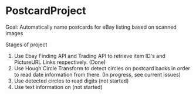 # PostcardProject
Goal: Automatically name postcards for eBay listing based on scanned images 

Stages of project

1. Use Ebay Finding API and Trading API to retrieve item ID's and PictureURL Links respectively. (Done) 
2. Use Hough Circle Transform to detect circles on postcard backs in order to read date information from there. (In progress, see current issues) 
3. Use detected circles to read digits (not started) 
4. Use text information on (not started) 
